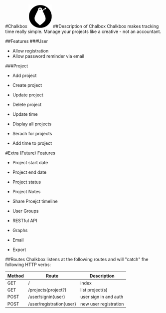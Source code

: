 #Chalkbox
![Chalkbox image](https://raw.githubusercontent.com/harrisonde/chalkbox/master/public/images/chalkbox.png "Chalkbox")
##Description of Chalbox
Chalkbox makes tracking time really simple. Manage your projects like a creative - not an accountant. 

##Features
###User
* Allow registration
* Allow password reminder via email


###Project
* Add project

* Create project

* Update project

* Delete project 

* Update time

* Display all projects

* Serach for projects

* Add time to project

#Extra (Future) Features
* Project start date

* Project end date

* Project status

* Project Notes

* Share Proejct timeline

* User Groups  

* RESTful API 

* Graphs

* Email

* Export

##Routes
Chalkbox listens at the following routes and will "catch" fhe following HTTP verbs:

| Method  | Route                     | Description                  |
|-------- | ------------------------- | ---------------------------- |
| GET     | /                         | index			             |
| GET     | /projects{project?}       | list project(s)              |
| POST    | /user/signin{user}        | user sign in and auth        |
| POST    | /user/registration{user}  | new user registration        |
